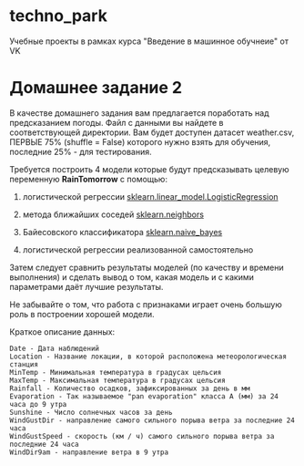 # techno_park
Учебные проекты в рамках курса "Введение в машинное обучнеие" от VK
# Домашнее задание 2
В качестве домашнего задания вам предлагается поработать над предсказанием погоды. Файл с данными вы найдете в соответствующей директории. Вам будет доступен датасет weather.csv, ПЕРВЫЕ 75% (shuffle = False) которого нужно взять для обучения, последние 25% - для тестирования.

Требуется построить 4 модели которые будут предсказывать целевую переменную <b>RainTomorrow</b> с помощью:

   1. логистической регрессии [sklearn.linear_model.LogisticRegression](https://scikit-learn.org/stable/modules/generated/sklearn.linear_model.LogisticRegression.html#sklearn.linear_model.LogisticRegression)
   
   2. метода ближайших соседей [sklearn.neighbors](https://scikit-learn.org/stable/modules/neighbors.html)
 
   3. Байесовского классификатора [sklearn.naive_bayes](https://scikit-learn.org/stable/modules/naive_bayes.html)
   
   4. логистической регрессии реализованной самостоятельно

Затем следует сравнить результаты моделей (по качеству и времени выполнения) и сделать вывод о том, какая модель и с какими параметрами даёт лучшие результаты.

Не забывайте о том, что работа с признаками играет очень большую роль в построении хорошей модели.

Краткое описание данных:

    Date - Дата наблюдений
    Location - Название локации, в которой расположена метеорологическая станция
    MinTemp - Минимальная температура в градусах цельсия
    MaxTemp - Максимальная температура в градусах цельсия
    Rainfall - Количество осадков, зафиксированных за день в мм
    Evaporation - Так называемое "pan evaporation" класса А (мм) за 24 часа до 9 утра
    Sunshine - Число солнечных часов за день
    WindGustDir - направление самого сильного порыва ветра за последние 24 часа
    WindGustSpeed - скорость (км / ч) самого сильного порыва ветра за последние 24 часа
    WindDir9am - направление ветра в 9 утра
